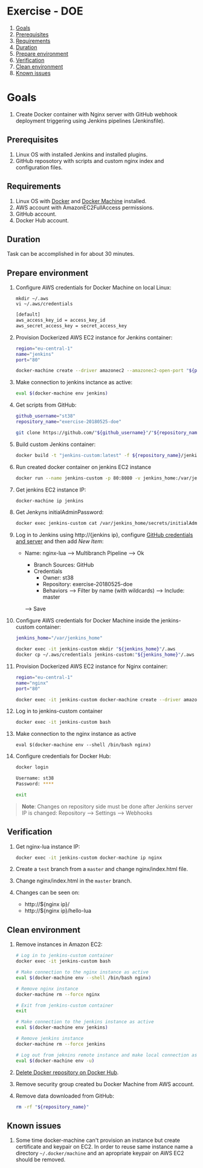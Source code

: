 # Exercise - DOE

 1. [Goals](#goals)
 2. [Prerequisites](#prerequisites)
 3. [Requirements](#requirements)
 4. [Duration](#duration)
 5. [Prepare environment](#prepare-environment)
 6. [Verification](#verification)
 7. [Clean environment](#clean-environment)
 8. [Known issues](#known-issues)


# Goals

 1. Create Docker container with Nginx server with GitHub webhook deployment triggering using Jenkins pipelines (Jenkinsfile).


## Prerequisites

 1. Linux OS with installed Jenkins and installed plugins.
 2. GitHub reposotory with scripts and custom nginx index and configuration files.


## Requirements

 1. Linux OS with [Docker](https://docs.docker.com/install/) and [Docker Machine](https://docs.docker.com/machine/install-machine/) installed.
 2. AWS account with AmazonEC2FullAccess permissions.
 3. GitHub account.
 4. Docker Hub account.


## Duration

 Task can be accomplished in for about 30 minutes.


## Prepare environment

 1. Configure AWS credentials for Docker Machine on local Linux:
	```
	mkdir ~/.aws
	vi ~/.aws/credentials
	```
	
	```bash
	[default]
	aws_access_key_id = access_key_id
	aws_secret_access_key = secret_access_key
	```

 2. Provision Dockerized AWS EC2 instance for Jenkins container:
	```bash
	region="eu-central-1"
	name="jenkins"
	port="80"
	
	docker-machine create --driver amazonec2 --amazonec2-open-port "${port}" --amazonec2-region "${region}" "${name}"
	```

 3. Make connection to jenkins inctance as active:
	```bash
	eval $(docker-machine env jenkins)
	```

 4. Get scripts from GitHub:
	```bash
	github_username="st38"
	repository_name="exercise-20180525-doe"
	
	git clone https://github.com/"${github_username}"/"${repository_name}".git
	```

 5. Build custom Jenkins container:
	```bash
	docker build -t "jenkins-custom:latest" -f ${repository_name}/jenkins/Dockerfile .
	```

 6. Run created docker container on jenkins EC2 instance
	```bash
	docker run --name jenkins-custom -p 80:8080 -v jenkins_home:/var/jenkins_home -v /var/run/docker.sock:/var/run/docker.sock -d jenkins-custom:latest
	```

 7. Get jenkins EC2 instance IP:
	```bash
	docker-machine ip jenkins
	```

 8. Get Jenkyns initialAdminPassword:
	```bash
	docker exec jenkins-custom cat /var/jenkins_home/secrets/initialAdminPassword
	```

 9. Log in to Jenkins using http://{jenkins ip}, configure [GitHub credentials and server](https://www.mirantis.com/blog/intro-to-cicd-how-to-make-jenkins-build-on-github-changes/) and then add *New Item*:
    * Name: nginx-lua --> Multibranch Pipeline --> Ok
        * Branch Sources: GitHub
        * Credentials
            * Owner: st38
            * Repository: exercise-20180525-doe
            * Behaviors --> Filter by name (with wildcards) --> Include: master  

        --> Save

10. Configure AWS credentials for Docker Machine inside the jenkins-custom container:
	```bash
	jenkins_home="/var/jenkins_home"
	
	docker exec -it jenkins-custom mkdir "${jenkins_home}"/.aws
	docker cp ~/.aws/credentials jenkins-custom:"${jenkins_home}"/.aws
	```

11. Provision Dockerized AWS EC2 instance for Nginx container:
	```bash
	region="eu-central-1"
	name="nginx"
	port="80"
	
	docker exec -it jenkins-custom docker-machine create --driver amazonec2 --amazonec2-open-port "${port}" --amazonec2-region "${region}" "${name}"
	```
	

12. Log in to jenkins-custom container
	```bash
	docker exec -it jenkins-custom bash
	```

13. Make connection to the nginx instance as active
	```
	eval $(docker-machine env --shell /bin/bash nginx)
	```

14. Configure credentials for Docker Hub:
	```bash
	docker login
	
	Username: st38
	Password: ****
	
	exit
	```

> **Note**: Changes on repository side must be done after Jenkins server IP is changed: Repository --> Settings --> Webhooks


## Verification

 1. Get nginx-lua instance IP:
	```bash
	docker exec -it jenkins-custom docker-machine ip nginx
	```

 2. Create a `test` branch from a `master` and change nginx/index.html file.

 3. Change nginx/index.html in the `master` branch.

 4. Changes can be seen on:
    * http://${nginx ip}/
    * http://${nginx ip}/hello-lua


## Clean environment

 1. Remove instances in Amazon EC2:
	```bash
	# Log in to jenkins-custom container
	docker exec -it jenkins-custom bash
	
	# Make connection to the nginx instance as active
	eval $(docker-machine env --shell /bin/bash nginx)
	
	# Remove nginx instance
	docker-machine rm --force nginx
	
	# Exit from jenkins-custom container
	exit
	
	# Make connection to the jenkins instance as active
	eval $(docker-machine env jenkins)
	
	# Remove jenkins instance
	docker-machine rm --force jenkins
	
	# Log out from jeknins remote instance and make local connection as active
	eval $(docker-machine env -u)
	```

 2. [Delete Docker repository on Docker Hub](https://success.docker.com/article/how-do-i-delete-a-repository).

 3. Remove security group created bu Docker Machine from AWS account.

 4. Remove data downloaded from GitHub:
	```bash
	rm -rf "${repository_name}"
	```

## Known issues

 1. Some time docker-machine can't provision an instance but create certificate and keypair on EC2. In order to reuse same instance name a directory `~/.docker/machine` and an apropriate keypair on AWS EC2 should be removed.